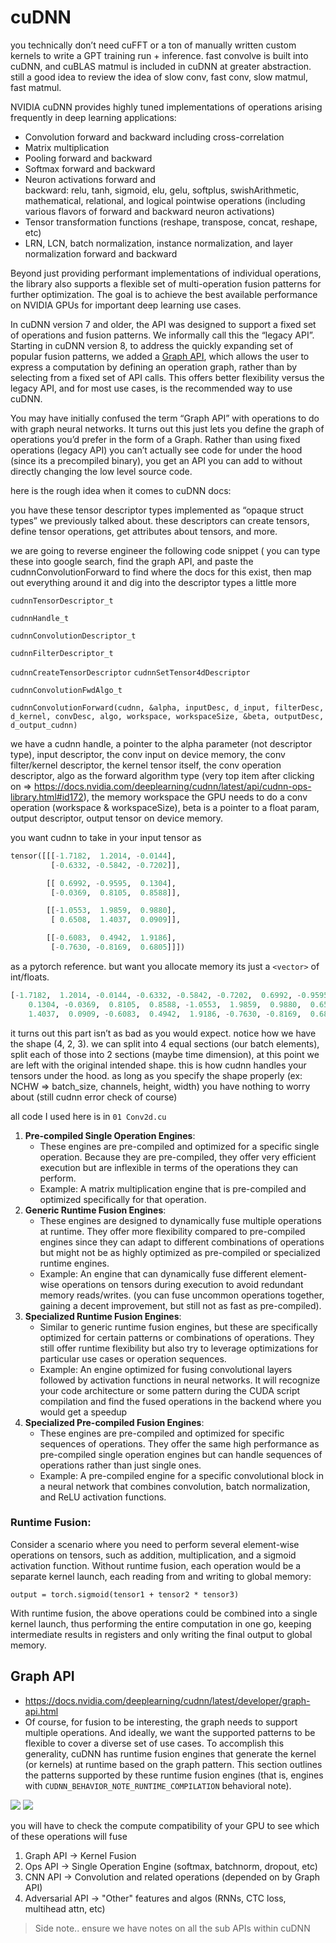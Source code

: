 # cuDNN

you technically don’t need cuFFT or a ton of manually written custom kernels to write a GPT training run + inference. fast convolve is built into cuDNN, and cuBLAS matmul is included in cuDNN at greater abstraction. still a good idea to review the idea of slow conv, fast conv, slow matmul, fast matmul.

NVIDIA cuDNN provides highly tuned implementations of operations arising frequently in deep learning applications:

- Convolution forward and backward including cross-correlation
- Matrix multiplication
- Pooling forward and backward
- Softmax forward and backward
- Neuron activations forward and backward: relu, tanh, sigmoid, elu, gelu, softplus, swishArithmetic, mathematical, relational, and logical pointwise operations (including various flavors of forward and backward neuron activations)
- Tensor transformation functions (reshape, transpose, concat, reshape, etc)
- LRN, LCN, batch normalization, instance normalization, and layer normalization forward and backward

Beyond just providing performant implementations of individual operations, the library also supports a flexible set of multi-operation fusion patterns for further optimization. The goal is to achieve the best available performance on NVIDIA GPUs for important deep learning use cases.

In cuDNN version 7 and older, the API was designed to support a fixed set of operations and fusion patterns. We informally call this the “legacy API”. Starting in cuDNN version 8, to address the quickly expanding set of popular fusion patterns, we added a [Graph API](https://docs.nvidia.com/deeplearning/cudnn/latest/developer/graph-api.html#graph-api), which allows the user to express a computation by defining an operation graph, rather than by selecting from a fixed set of API calls. This offers better flexibility versus the legacy API, and for most use cases, is the recommended way to use cuDNN.

You may have initially confused the term “Graph API” with operations to do with graph neural networks. It turns out this just lets you define the graph of operations you’d prefer in the form of a Graph. Rather than using fixed operations (legacy API) you can’t actually see code for under the hood (since its a precompiled binary), you get an API you can add to without directly changing the low level source code. 

here is the rough idea when it comes to cuDNN docs:

you have these tensor descriptor types implemented as “opaque struct types” we previously talked about. these descriptors can create tensors, define tensor operations, get attributes about tensors, and more. 

we are going to reverse engineer the following code snippet ( you can type these into google search, find the graph API, and paste the cudnnConvolutionForward to find where the docs for this exist, then map out everything around it and dig into the descriptor types a little more

`cudnnTensorDescriptor_t`

`cudnnHandle_t`

`cudnnConvolutionDescriptor_t`

`cudnnFilterDescriptor_t`

`cudnnCreateTensorDescriptor`
`cudnnSetTensor4dDescriptor`

`cudnnConvolutionFwdAlgo_t`

`cudnnConvolutionForward(cudnn, &alpha, inputDesc, d_input, filterDesc, d_kernel, convDesc, algo, workspace, workspaceSize, &beta, outputDesc, d_output_cudnn)`

we have a cudnn handle, a pointer to the alpha parameter (not descriptor type), input descriptor, the conv input on device memory, the conv filter/kernel descriptor, the kernel tensor itself, the conv operation descriptor, algo as the forward algorithm type (very top item after clicking on ⇒ https://docs.nvidia.com/deeplearning/cudnn/latest/api/cudnn-ops-library.html#id172), the memory workspace the GPU needs to do a conv operation (workspace & workspaceSize), beta is a pointer to a float param, output descriptor, output tensor on device memory.

you want cudnn to take in your input tensor as

```python
tensor([[[-1.7182,  1.2014, -0.0144],
         [-0.6332, -0.5842, -0.7202]],

        [[ 0.6992, -0.9595,  0.1304],
         [-0.0369,  0.8105,  0.8588]],

        [[-1.0553,  1.9859,  0.9880],
         [ 0.6508,  1.4037,  0.0909]],

        [[-0.6083,  0.4942,  1.9186],
         [-0.7630, -0.8169,  0.6805]]])
```

as a pytorch reference. but want you allocate memory its just a `<vector>` of int/floats. 

```python
[-1.7182,  1.2014, -0.0144, -0.6332, -0.5842, -0.7202,  0.6992, -0.9595,
	0.1304, -0.0369,  0.8105,  0.8588, -1.0553,  1.9859,  0.9880,  0.6508,
	1.4037,  0.0909, -0.6083,  0.4942,  1.9186, -0.7630, -0.8169,  0.6805])
```

it turns out this part isn’t as bad as you would expect. notice how we have the shape (4, 2, 3). we can split into 4 equal sections (our batch elements), split each of those into 2 sections (maybe time dimension), at this point we are left with the original intended shape. this is how cudnn handles your tensors under the hood. as long as you specify the shape properly (ex: NCHW ⇒ batch_size, channels, height, width) you have nothing to worry about (still cudnn error check of course)

all code I used here is in `01 Conv2d.cu`


1. **Pre-compiled Single Operation Engines**:
    - These engines are pre-compiled and optimized for a specific single operation. Because they are pre-compiled, they offer very efficient execution but are inflexible in terms of the operations they can perform.
    - Example: A matrix multiplication engine that is pre-compiled and optimized specifically for that operation.
2. **Generic Runtime Fusion Engines**:
    - These engines are designed to dynamically fuse multiple operations at runtime. They offer more flexibility compared to pre-compiled engines since they can adapt to different combinations of operations but might not be as highly optimized as pre-compiled or specialized runtime engines.
    - Example: An engine that can dynamically fuse different element-wise operations on tensors during execution to avoid redundant memory reads/writes. (you can fuse uncommon operations together, gaining a decent improvement, but still not as fast as pre-compiled).
3. **Specialized Runtime Fusion Engines**:
    - Similar to generic runtime fusion engines, but these are specifically optimized for certain patterns or combinations of operations. They still offer runtime flexibility but also try to leverage optimizations for particular use cases or operation sequences.
    - Example: An engine optimized for fusing convolutional layers followed by activation functions in neural networks. It will recognize your code architecture or some pattern during the CUDA script compilation and find the fused operations in the backend where you would get a speedup
4. **Specialized Pre-compiled Fusion Engines**:
    - These engines are pre-compiled and optimized for specific sequences of operations. They offer the same high performance as pre-compiled single operation engines but can handle sequences of operations rather than just single ones.
    - Example: A pre-compiled engine for a specific convolutional block in a neural network that combines convolution, batch normalization, and ReLU activation functions.

### Runtime Fusion:

Consider a scenario where you need to perform several element-wise operations on tensors, such as addition, multiplication, and a sigmoid activation function. Without runtime fusion, each operation would be a separate kernel launch, each reading from and writing to global memory:

`output = torch.sigmoid(tensor1 + tensor2 * tensor3)`

With runtime fusion, the above operations could be combined into a single kernel launch, thus performing the entire computation in one go, keeping intermediate results in registers and only writing the final output to global memory.

## Graph API

- https://docs.nvidia.com/deeplearning/cudnn/latest/developer/graph-api.html
- Of course, for fusion to be interesting, the graph needs to support multiple operations. And ideally, we want the supported patterns to be flexible to cover a diverse set of use cases. To accomplish this generality, cuDNN has runtime fusion engines that generate the kernel (or kernels) at runtime based on the graph pattern. This section outlines the patterns supported by these runtime fusion engines (that is, engines with `CUDNN_BEHAVIOR_NOTE_RUNTIME_COMPILATION` behavioral note).


![](../assets/knlfusion1.png)
![](../assets/knlfusion2.png)

you will have to check the compute compatibility of your GPU to see which of these operations will fuse

1. Graph API -> Kernel Fusion
2. Ops API -> Single Operation Engine (softmax, batchnorm, dropout, etc)
3. CNN API -> Convolution and related operations (depended on by Graph API)
4. Adversarial API -> "Other" features and algos (RNNs, CTC loss, multihead attn, etc)

> Side note.. ensure we have notes on all the sub APIs within cuDNN